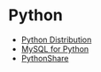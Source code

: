 Python  
==========

- [Python Distribution](http://www.python.org/ftp/python/)  
- [MySQL for Python](http://mysql-python.sourceforge.net/)  
- [PythonShare](https://github.com/Yixiaohan/codeparkshare)  